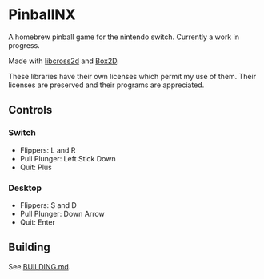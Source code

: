 # PinballNX
A homebrew pinball game for the nintendo switch. Currently a work in progress. 

Made with [libcross2d](https://github.com/Cpasjuste/libcross2d) and [Box2D](https://github.com/erincatto/Box2D).

These libraries have their own licenses which permit my use of them. Their licenses are preserved and their programs are appreciated.

## Controls
### Switch
- Flippers: L and R
- Pull Plunger: Left Stick Down
- Quit: Plus

### Desktop
- Flippers: S and D
- Pull Plunger: Down Arrow
- Quit: Enter

## Building

See [BUILDING.md](./BUILDING.md).

